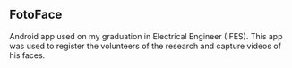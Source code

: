 ## FotoFace

Android app used on my graduation in Electrical Engineer (IFES). This app was used to register the volunteers of the research and capture videos of his faces.

